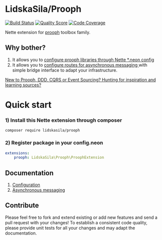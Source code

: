 # LidskaSila/Prooph

[![Build Status](https://img.shields.io/travis/LidskaSila/Prooph.svg?style=flat-square)](https://travis-ci.org/LidskaSila/Prooph)
[![Quality Score](https://img.shields.io/scrutinizer/g/LidskaSila/Prooph.svg?style=flat-square)](https://scrutinizer-ci.com/g/LidskaSila/Prooph)
[![Code Coverage](https://img.shields.io/scrutinizer/coverage/g/LidskaSila/Prooph.svg?style=flat-square)](https://scrutinizer-ci.com/g/LidskaSila/Prooph)

Nette extension for <a href="https://github.com/prooph">prooph</a> toolbox family.

## Why bother?
<ol>
	<li>
		It allows you to 
		<a href="https://github.com/LidskaSila/Prooph/blob/master/docs/Configuration.md">
			configure prooph libraries through Nette *.neon config
		</a>
	</li>
	<li>
		It allows you to
		<a href="https://github.com/LidskaSila/Prooph/blob/master/docs/AsynchronousMessaging.md">
			configure routes for asynchronous messaging
		</a> with simple bridge interface to adapt your infrastructure.
	</li>
</ol>

<a href="https://github.com/LidskaSila/Prooph/blob/master/docs/KeepLearning.md">
	New to Prooph, DDD, CQRS or Event Sourcing? Hunting for inspiration and learning sources?
</a>

# Quick start

### 1) Install this Nette extension through composer
`composer require lidskasila/prooph`

### 2) Register package in your config.neon
```yaml
extensions:
    prooph: LidskaSila\Prooph\ProophExtension
```

## Documentation

<ol>
	<li>
		<a href="https://github.com/LidskaSila/Prooph/blob/master/docs/Configuration.md">
			Configuration
		</a>
	</li>
	<li>
		<a href="https://github.com/LidskaSila/Prooph/blob/master/docs/AsynchronousMessaging.md">
			Asynchronous messaging
		</a>
	</li>
</ol>

## Contribute

Please feel free to fork and extend existing or add new features and send a pull request with your changes! 
To establish a consistent code quality, please provide unit tests for all your changes and may adapt the documentation.
